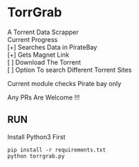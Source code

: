 # TorrGrab
A Torrent Data Scrapper
<br>
Current Progress  <br>
[+] Searches Data in PirateBay  <br>
[+] Gets Magnet Link  <br>
[ ] Download The Torrent  <br>
[ ] Option To search Different Torrent Sites  <br>


Current module checks Pirate bay only


Any PRs Are Welcome !!!


## RUN


Install Python3 First

```
pip install -r requirements.txt
python torrgrab.py
```
